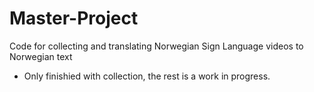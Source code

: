 # Master-Project
Code for collecting and translating Norwegian Sign Language videos to Norwegian text


- Only finishied with collection, the rest is a work in progress.
